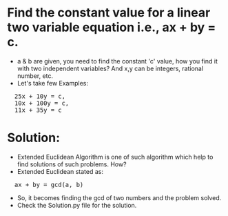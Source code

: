 # Find the constant value for a linear two variable equation i.e., ax + by = c.

- a & b are given, you need to find the constant 'c' value, how you find it with two independent variables? And x,y can be integers, rational number, etc.
- Let's take few Examples:
<pre>
  25x + 10y = c,
  10x + 100y = c,
  11x + 35y = c
</pre>

# Solution:

- Extended Euclidean Algorithm is one of such algorithm which help to find solutions of such problems. How?
- Extended Euclidean stated as: 
<pre>
  ax + by = gcd(a, b)
</pre>
- So, it becomes finding the gcd of two numbers and the problem solved.
- Check the Solution.py file for the solution.
